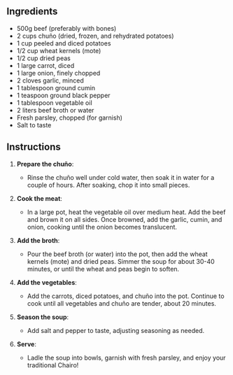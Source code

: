 ## Ingredients
- 500g beef (preferably with bones)
- 2 cups chuño (dried, frozen, and rehydrated potatoes)
- 1 cup peeled and diced potatoes
- 1/2 cup wheat kernels (mote)
- 1/2 cup dried peas
- 1 large carrot, diced
- 1 large onion, finely chopped
- 2 cloves garlic, minced
- 1 tablespoon ground cumin
- 1 teaspoon ground black pepper
- 1 tablespoon vegetable oil
- 2 liters beef broth or water
- Fresh parsley, chopped (for garnish)
- Salt to taste

## Instructions

1. **Prepare the chuño**:
   - Rinse the chuño well under cold water, then soak it in water for a couple of hours. After soaking, chop it into small pieces.

2. **Cook the meat**:
   - In a large pot, heat the vegetable oil over medium heat. Add the beef and brown it on all sides. Once browned, add the garlic, cumin, and onion, cooking until the onion becomes translucent.

3. **Add the broth**:
   - Pour the beef broth (or water) into the pot, then add the wheat kernels (mote) and dried peas. Simmer the soup for about 30-40 minutes, or until the wheat and peas begin to soften.

4. **Add the vegetables**:
   - Add the carrots, diced potatoes, and chuño into the pot. Continue to cook until all vegetables and chuño are tender, about 20 minutes.

5. **Season the soup**:
   - Add salt and pepper to taste, adjusting seasoning as needed.

6. **Serve**:
   - Ladle the soup into bowls, garnish with fresh parsley, and enjoy your traditional Chairo!


